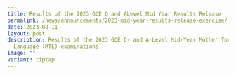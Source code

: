 ```yaml
---
title: Results of the 2023 GCE O and ALevel Mid Year Results Release
permalink: /news/announcements/2023-mid-year-results-release-exercise/
date: 2023-08-11
layout: post
description: Results of the 2023 GCE O- and A-Level Mid-Year Mother Tongue
  Language (MTL) examinations
image: ""
variant: tiptap
---
```

